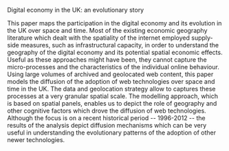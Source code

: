 Digital economy in the UK: an evolutionary story

This paper maps the participation in the digital economy and its evolution in the UK over space and time. Most of the existing economic geography literature which dealt with the spatiality of the internet employed supply-side measures, such as infrastructural capacity, in order to understand the geography of the digital economy and its potential spatial economic effects. Useful as these approaches might have been, they cannot capture the micro-processes and the characteristics of the individual online behaviour. Using large volumes of archived and geolocated web content, this paper models the diffusion of the adoption of web technologies over space and time in the UK. The data and geolocation strategy allow to captures these processes at a very granular spatial scale. The modelling approach, which is based on spatial panels, enables us to depict the role of geography and other cognitive factors which drove the diffusion of web technologies. Although the focus is on a recent historical period -- 1996-2012 -- the results of the analysis depict diffusion mechanisms which can be very useful in understanding the evolutionary patterns of the adoption of other newer technologies.
